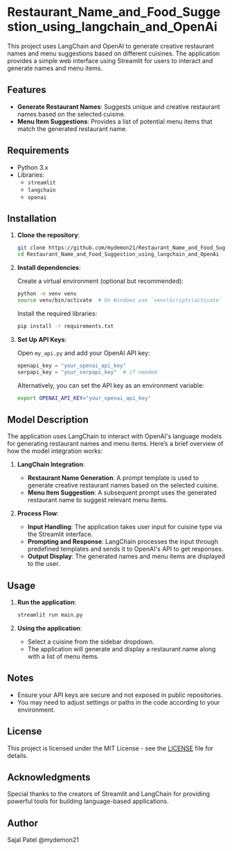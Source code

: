 # Restaurant_Name_and_Food_Suggestion_using_langchain_and_OpenAi

This project uses LangChain and OpenAI to generate creative restaurant names and menu suggestions based on different cuisines. The application provides a simple web interface using Streamlit for users to interact and generate names and menu items.

## Features

- **Generate Restaurant Names**: Suggests unique and creative restaurant names based on the selected cuisine.
- **Menu Item Suggestions**: Provides a list of potential menu items that match the generated restaurant name.

## Requirements

- Python 3.x
- Libraries:
  - `streamlit`
  - `langchain`
  - `openai`

## Installation

1. **Clone the repository**:

    ```bash
    git clone https://github.com/mydemon21/Restaurant_Name_and_Food_Suggestion_using_langchain_and_OpenAi.git
    cd Restaurant_Name_and_Food_Suggestion_using_langchain_and_OpenAi
    ```

2. **Install dependencies**:

    Create a virtual environment (optional but recommended):

    ```bash
    python -m venv venv
    source venv/bin/activate  # On Windows use `venv\Scripts\activate`
    ```

    Install the required libraries:

    ```bash
    pip install -r requirements.txt
    ```

3. **Set Up API Keys**:

    Open `my_api.py` and add your OpenAI API key:

    ```python
    openapi_key = "your_openai_api_key"
    serpapi_key = "your_serpapi_key"  # if needed
    ```

    Alternatively, you can set the API key as an environment variable:

    ```bash
    export OPENAI_API_KEY="your_openai_api_key"
    ```

## Model Description

The application uses LangChain to interact with OpenAI's language models for generating restaurant names and menu items. Here’s a brief overview of how the model integration works:

1. **LangChain Integration**:
    - **Restaurant Name Generation**: A prompt template is used to generate creative restaurant names based on the selected cuisine.
    - **Menu Item Suggestion**: A subsequent prompt uses the generated restaurant name to suggest relevant menu items.

2. **Process Flow**:
    - **Input Handling**: The application takes user input for cuisine type via the Streamlit interface.
    - **Prompting and Response**: LangChain processes the input through predefined templates and sends it to OpenAI's API to get responses.
    - **Output Display**: The generated names and menu items are displayed to the user.

## Usage

1. **Run the application**:

    ```bash
    streamlit run main.py
    ```

2. **Using the application**:
   - Select a cuisine from the sidebar dropdown.
   - The application will generate and display a restaurant name along with a list of menu items.

## Notes

- Ensure your API keys are secure and not exposed in public repositories.
- You may need to adjust settings or paths in the code according to your environment.

## License

This project is licensed under the MIT License - see the [LICENSE](LICENSE) file for details.

## Acknowledgments

Special thanks to the creators of Streamlit and LangChain for providing powerful tools for building language-based applications.

## Author

Sajal Patel @mydemon21

